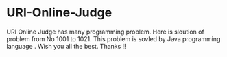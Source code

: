 # URI-Online-Judge
URI Online Judge has many programming problem. Here is sloution of problem from No 1001 to 1021. This problem is sovled by Java programming language .
Wish you all the best. Thanks !!
